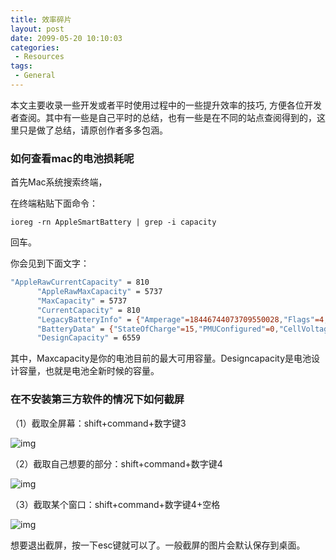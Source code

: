 ```yaml
---
title: 效率碎片
layout: post
date: 2099-05-20 10:10:03
categories:
 - Resources
tags:
 - General
---
```


本文主要收录一些开发或者平时使用过程中的一些提升效率的技巧, 方便各位开发者查阅。其中有一些是自己平时的总结，也有一些是在不同的站点查阅得到的，这里只是做了总结，请原创作者多多包涵。

<!--more-->

### 如何查看mac的电池损耗呢

首先Mac系统搜索终端，

在终端粘贴下面命令：

`ioreg -rn AppleSmartBattery | grep -i capacity`

回车。

你会见到下面文字：

```bash
"AppleRawCurrentCapacity" = 810
      "AppleRawMaxCapacity" = 5737
      "MaxCapacity" = 5737
      "CurrentCapacity" = 810
      "LegacyBatteryInfo" = {"Amperage"=18446744073709550028,"Flags"=4,"Capacity"=5737,"Current"=810,"Voltage"=10486,"Cycle Count"=290}
      "BatteryData" = {"StateOfCharge"=15,"PMUConfigured"=0,"CellVoltage"=(3497,3495,3494),"LifetimeData"={"UpdateTime"=1615986055},"Serial"="D865503W1BNFY5GCJ","SystemPower"=6703,"DesignCapacity"=6559,"CycleCount"=290,"Voltage"=10758,"Qmax"=(6521,6655,6496)}
      "DesignCapacity" = 6559
```

其中，Maxcapacity是你的电池目前的最大可用容量。Designcapacity是电池设计容量，也就是电池全新时候的容量。

### 在不安装第三方软件的情况下如何截屏

（1）截取全屏幕：shift+command+数字键3

![img](https://pic2.zhimg.com/80/v2-730b272310801060142bedcecb0d5f31_1440w.jpg)

（2）截取自己想要的部分：shift+command+数字键4

![img](https://pic3.zhimg.com/80/v2-a2c7cb43b3c8e72300230e2c0cf59636_1440w.jpg)

（3）截取某个窗口：shift+command+数字键4+空格

![img](https://pic3.zhimg.com/80/v2-0b82c38767ee0da451959a4d47164572_1440w.png)

想要退出截屏，按一下esc键就可以了。一般截屏的图片会默认保存到桌面。